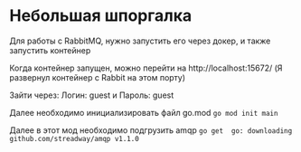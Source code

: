 # Небольшая шпоргалка

Для работы с RabbitMQ, нужно запустить его через докер, и также запустить контейнер

Когда контейнер запущен, можно перейти на http://localhost:15672/  (Я развернул контейнер с Rabbit на этом порту)

Зайти через: Логин: guest и Пароль: guest

Далее необходимо инициализировать файл go.mod `go mod init main`

Далее в этот мод необходимо подгрузить amqp `go get 
go: downloading github.com/streadway/amqp v1.1.0`

